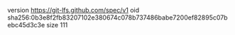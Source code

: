 version https://git-lfs.github.com/spec/v1
oid sha256:0b3e8f2fb83207102e380674c078b737486babe7200ef82895c07bebc45d3c3e
size 111
